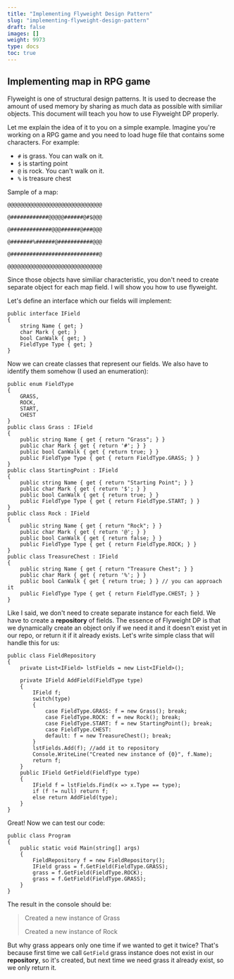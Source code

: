 ```yaml
---
title: "Implementing Flyweight Design Pattern"
slug: "implementing-flyweight-design-pattern"
draft: false
images: []
weight: 9973
type: docs
toc: true
---
```


## Implementing map in RPG game
Flyweight is one of structural design patterns. It is used to decrease the amount of used memory by sharing as much data as possible with similiar objects. This document will teach you how to use Flyweight DP properly.

Let me explain the idea of it to you on a simple example. Imagine you're working on a RPG game and you need to load huge file that contains some characters. For example:

 - `#` is grass. You can walk on it.
 - `$` is starting point
 - `@` is rock. You can't walk on it.
 - `%` is treasure chest

Sample of a map:

`@@@@@@@@@@@@@@@@@@@@@@@@@@@@@@`

`@############@@@@@######@#$@@@`

`@#############@@@######@###@@@`

`@#######%######@###########@@@`

`@############################@`

`@@@@@@@@@@@@@@@@@@@@@@@@@@@@@@`

Since those objects have similiar characteristic, you don't need to create separate object for each map field. I will show you how to use flyweight.

Let's define an interface which our fields will implement:

    public interface IField
    {
        string Name { get; }
        char Mark { get; }
        bool CanWalk { get; }
        FieldType Type { get; }
    }
Now we can create classes that represent our fields. We also have to identify them somehow (I used an enumeration):

    public enum FieldType
    {
        GRASS,
        ROCK,
        START,
        CHEST
    }
    public class Grass : IField
    {
        public string Name { get { return "Grass"; } }
        public char Mark { get { return '#'; } }
        public bool CanWalk { get { return true; } }
        public FieldType Type { get { return FieldType.GRASS; } }
    }
    public class StartingPoint : IField
    {
        public string Name { get { return "Starting Point"; } }
        public char Mark { get { return '$'; } }
        public bool CanWalk { get { return true; } }
        public FieldType Type { get { return FieldType.START; } }
    }
    public class Rock : IField
    {
        public string Name { get { return "Rock"; } }
        public char Mark { get { return '@'; } }
        public bool CanWalk { get { return false; } }
        public FieldType Type { get { return FieldType.ROCK; } }
    }
    public class TreasureChest : IField
    {
        public string Name { get { return "Treasure Chest"; } }
        public char Mark { get { return '%'; } }
        public bool CanWalk { get { return true; } } // you can approach it
        public FieldType Type { get { return FieldType.CHEST; } }
    }
    
Like I said, we don't need to create separate instance for each field. We have to create a __repository__ of fields. The essence of Flyweight DP is that we dynamically create an object only if we need it and it doesn't exist yet in our repo, or return it if it already exists. Let's write simple class that will handle this for us:

    public class FieldRepository
    {
        private List<IField> lstFields = new List<IField>();
 
        private IField AddField(FieldType type)
        {
            IField f;
            switch(type)
            {
                case FieldType.GRASS: f = new Grass(); break;
                case FieldType.ROCK: f = new Rock(); break;
                case FieldType.START: f = new StartingPoint(); break;
                case FieldType.CHEST:
                default: f = new TreasureChest(); break;
            }
            lstFields.Add(f); //add it to repository
            Console.WriteLine("Created new instance of {0}", f.Name);
            return f;
        }
        public IField GetField(FieldType type)
        {
            IField f = lstFields.Find(x => x.Type == type);
            if (f != null) return f;
            else return AddField(type);
        }
    }
Great! Now we can test our code:

    public class Program
    {
        public static void Main(string[] args)
        {
            FieldRepository f = new FieldRepository();
            IField grass = f.GetField(FieldType.GRASS);
            grass = f.GetField(FieldType.ROCK);
            grass = f.GetField(FieldType.GRASS);       
        }
    }
The result in the console should be:
> Created a new instance of Grass
>
> Created a new instance of Rock

But why grass appears only one time if we wanted to get it twice? That's because first time we call `GetField` grass instance does not exist in our __repository__, so it's created, but next time we need grass it already exist, so we only return it.



